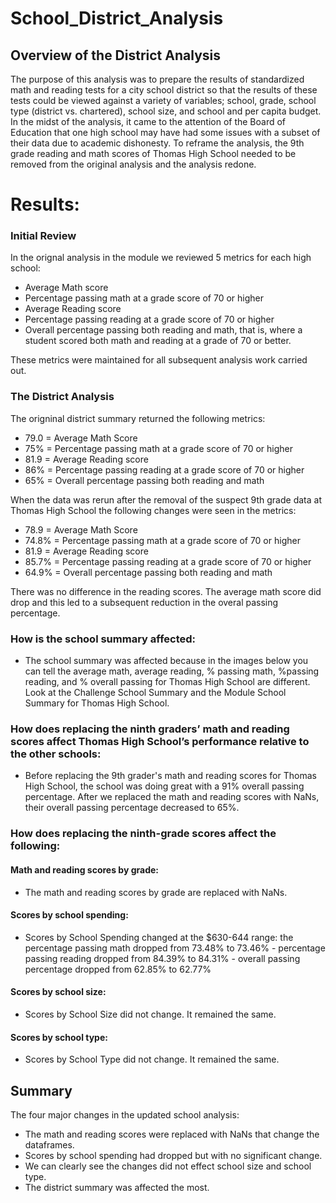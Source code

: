 # School_District_Analysis

## Overview of the District Analysis

The purpose of this analysis was to prepare the results of standardized math and reading tests for a city school district so that the results of these tests could be viewed against a variety of variables; school, grade, school type (district vs. chartered), school size, and school and per capita budget.  In the midst of the analysis, it came to the attention of the Board of Education that one high school may have had some issues with a subset of their data due to academic dishonesty.  To reframe the analysis, the 9th grade reading and math scores of Thomas High School needed to be removed from the original analysis and the analysis redone.


# Results: 
### Initial Review 

In the orignal analysis in the module we reviewed 5 metrics for each high school:
  - Average Math score
  - Percentage passing math at a grade score of 70 or higher
  - Average Reading score
  - Percentage passing reading at a grade score of 70 or higher
  - Overall percentage passing both reading and math, that is, where a student scored both math and reading at a grade of 70 or better.
  
These metrics were maintained for all subsequent analysis work carried out.
  

### The District Analysis
The origninal district summary returned the following metrics:
  - 79.0 = Average Math Score
  - 75%  = Percentage passing math at a grade score of 70 or higher
  - 81.9 = Average Reading score
  - 86%  = Percentage passing reading at a grade score of 70 or higher
  - 65%  = Overall percentage passing both reading and math


When the data was rerun after the removal of the suspect 9th grade data at Thomas High School the following changes were seen in the metrics:
  - 78.9 = Average Math Score
  - 74.8%  = Percentage passing math at a grade score of 70 or higher
  - 81.9 = Average Reading score
  - 85.7%  = Percentage passing reading at a grade score of 70 or higher
  - 64.9%  = Overall percentage passing both reading and math

There was no difference in the reading scores.  The average math score did drop and this led to a subsequent reduction in the overal passing percentage.

### How is the school summary affected:

 - The school summary was affected because in the images below you can tell the average math, average reading, % passing math, %passing reading, and % overall passing for Thomas High School are different. 
Look at the Challenge School Summary and the Module School Summary for Thomas High School.



### How does replacing the ninth graders’ math and reading scores affect Thomas High School’s performance relative to the other schools:

- Before replacing the 9th grader's math and reading scores for Thomas High School, the school was doing great with a 91% overall passing percentage. 
After we replaced the math and reading scores with NaNs, their overall passing percentage decreased to 65%.

### How does replacing the ninth-grade scores affect the following:

#### Math and reading scores by grade:
- The math and reading scores by grade are replaced with NaNs.
 
#### Scores by school spending:
- Scores by School Spending changed at the $630-644 range: the percentage passing math dropped from 73.48% to 73.46% - percentage passing reading dropped from 84.39% to 84.31% - overall passing percentage dropped from 62.85% to 62.77%
 
#### Scores by school size:
- Scores by School Size did not change. It remained the same. 

#### Scores by school type:
- Scores by School Type did not change. It remained the same.

## Summary

The four major changes in the updated school analysis:

- The math and reading scores were replaced with NaNs that change the dataframes.
- Scores by school spending had dropped but with no significant change.
- We can clearly see the changes did not effect school size and school type.
- The district summary was affected the most.
